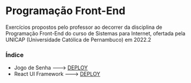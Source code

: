 # Programação Front-End

Exercícios propostos pelo professor ao decorrer da disciplina de Programação Front-End do curso de Sistemas para Internet, ofertada pela UNICAP (Universidade Católica de Pernambuco) em 2022.2

### Índice

- Jogo de Senha ---> [DEPLOY](https://password-game.vercel.app/)
- React UI Framework ---> [DEPLOY](https://react-ui-framework-iota.vercel.app/)
